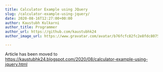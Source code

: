 ```yaml
---
title: Calculator Example using JQuery
slug: /calculator-example-using-jquery/
date: 2020-08-16T12:27:00+00:00
author: Kaustubh Kulkarni
author_title: Programmer
author_url: https://github.com/kaustubhk24
author_image_url: https://www.gravatar.com/avatar/b76fcfc82fc2e8fdc8075636f1735f61?s=200

---
```


Article has been moved to
https://kaustubhk24.blogspot.com/2020/08/calculator-example-using-jquery.html